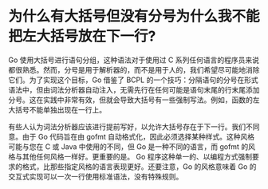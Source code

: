 # 为什么有大括号但没有分号为什么我不能把左大括号放在下一行?

Go 使用大括号进行语句分组，这种语法对于使用过 C 系列任何语言的程序员来说都很熟悉。然而，分号是用于解析器的，而不是用于人的，我们希望尽可能地消除它们。为了实现这个目标，Go 借鉴了 BCPL 的一个技巧：分隔语句的分号在形式语法中，但由词法分析器自动注入，无需先行在任何可能是语句末尾的行末尾添加分号。这在实践中非常有效，但就会导致大括号有一些强制写法。例如，函数的左大括号不能单独出现在一行上。

有些人认为词法分析器应该进行提前写好，以允许大括号存在于下一行。我们不同意。由于 Go 代码旨在由 gofmt 自动格式化，因此必须选择某种样式。这种风格可能与您在 C 或 Java 中使用的不同，但 Go 是一种不同的语言，而 gofmt 的风格与其他任何风格一样好。更重要的是。 Go 程序这种单一的、以编程方式强制要求的格式，比那些指定风格的语言表现更好。还要注意，Go 的风格意味着 Go 的交互式实现可以一次一行使用标准语法，没有特殊规则。

